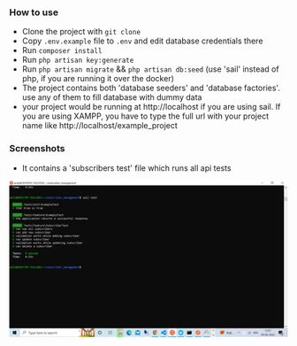 ### How to use

- Clone the project with `git clone`
- Copy `.env.example` file to `.env` and edit database credentials there
- Run `composer install`
- Run `php artisan key:generate`
- Run `php artisan migrate` && `php artisan db:seed`  (use 'sail' instead of php, if you are running it over the docker)
- The project contains both 'database seeders' and 'database factories'. use any of them to fill database with dummy data
- your project would be running at http://localhost if you are using sail. If you are using XAMPP, you have to type the full url with your project name like http://localhost/example_project

### Screenshots

- It contains a 'subscribers test' file which runs all api tests
<img src="https://raw.githubusercontent.com/amitleuva1987/subscriber_management_backend/master/backend_api_test_screeshot.jpg" /> 
